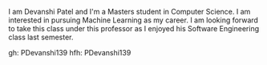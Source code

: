 I am Devanshi Patel and I'm a Masters student in Computer Science. I am interested in pursuing Machine Learning as my career. I am looking forward to take this class under this professor as I enjoyed his Software Engineering class last semester.

gh: PDevanshi139
hfh: PDevanshi139
